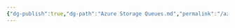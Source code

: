 ```yaml
---
{"dg-publish":true,"dg-path":"Azure Storage Queues.md","permalink":"/azure-storage-queues/","tags":["notes"]}
---
```


